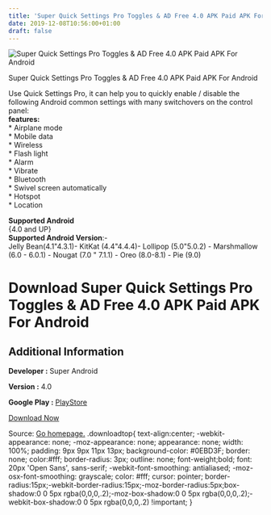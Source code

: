 ```yaml
---
title: 'Super Quick Settings Pro Toggles & AD Free 4.0 APK Paid APK For Android'
date: 2019-12-08T10:56:00+01:00
draft: false
---
```


![Super Quick Settings Pro Toggles & AD Free 4.0 APK Paid APK For Android](https://i0.wp.com/apkhome.net/wp-content/uploads/2019/12/Super-Quick-Settings-Pro-Toggles-AD-Free-4.0-APK-Paid.png "Super Quick Settings Pro Toggles & AD Free 4.0 APK Paid APK For Android")

  

Super Quick Settings Pro Toggles & AD Free 4.0 APK Paid APK For Android

Use Quick Settings Pro, it can help you to quickly enable / disable the following Android common settings with many switchovers on the control panel:  
**features:**  
\* Airplane mode  
\* Mobile data  
\* Wireless  
\* Flash light  
\* Alarm  
\* Vibrate  
\* Bluetooth  
\* Swivel screen automatically  
\* Hotspot  
\* Location

**Supported Android**  
{4.0 and UP}  
**Supported Android Version**:-  
Jelly Bean(4.1"4.3.1)- KitKat (4.4"4.4.4)- Lollipop (5.0"5.0.2) - Marshmallow (6.0 - 6.0.1) - Nougat (7.0 " 7.1.1) - Oreo (8.0-8.1) - Pie (9.0)

Download Super Quick Settings Pro Toggles & AD Free 4.0 APK Paid APK For Android
================================================================================

Additional Information
----------------------

**Developer :** Super Android

**Version :** 4.0

**Google Play :** [PlayStore](https://play.google.com/store/apps/details?id=com.superandroid.quicksettingspro)

  

[Download Now](https://store4app.co/post/super-quick-settings-pro-toggles-amp-ad-free-4-0-apk-paid-apk-for-android_1575796550)

  
Source: [Go homepage.](https://store4app.co/post/super-quick-settings-pro-toggles-amp-ad-free-4-0-apk-paid-apk-for-android_1575796550) .downloadtop{ text-align:center; -webkit-appearance: none; -moz-appearance: none; appearance: none; width: 100%; padding: 9px 9px 11px 13px; background-color: #0EBD3F; border: none; color:#fff; border-radius: 3px; outline: none; font-weight;bold; font: 20px 'Open Sans', sans-serif; -webkit-font-smoothing: antialiased; -moz-osx-font-smoothing: grayscale; color: #fff; cursor: pointer; border-radius:15px;-webkit-border-radius:15px;-moz-border-radius:5px;box-shadow:0 0 5px rgba(0,0,0,.2);-moz-box-shadow:0 0 5px rgba(0,0,0,.2);-webkit-box-shadow:0 0 5px rgba(0,0,0,.2) !important; }